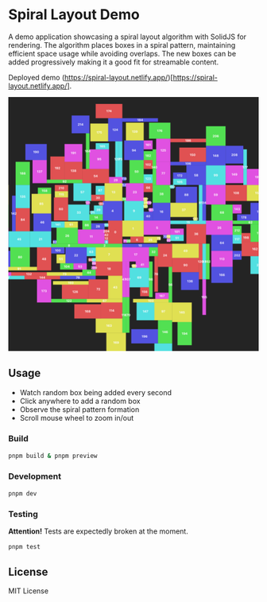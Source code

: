 # Spiral Layout Demo

A demo application showcasing a spiral layout algorithm with SolidJS for rendering. The algorithm places boxes in a spiral pattern, maintaining efficient space usage while avoiding overlaps. The new boxes can be added progressively making it a good fit for streamable content.

Deployed demo (https://spiral-layout.netlify.app/)[https://spiral-layout.netlify.app/].

![Spiral Layout Preview](preview.png)

## Usage

- Watch random box being added every second
- Click anywhere to add a random box
- Observe the spiral pattern formation
- Scroll mouse wheel to zoom in/out



### Build

```bash
pnpm build & pnpm preview
```

### Development

```bash
pnpm dev
```

### Testing

**Attention!** Tests are expectedly broken at the moment.

```bash
pnpm test
```

## License

MIT License

